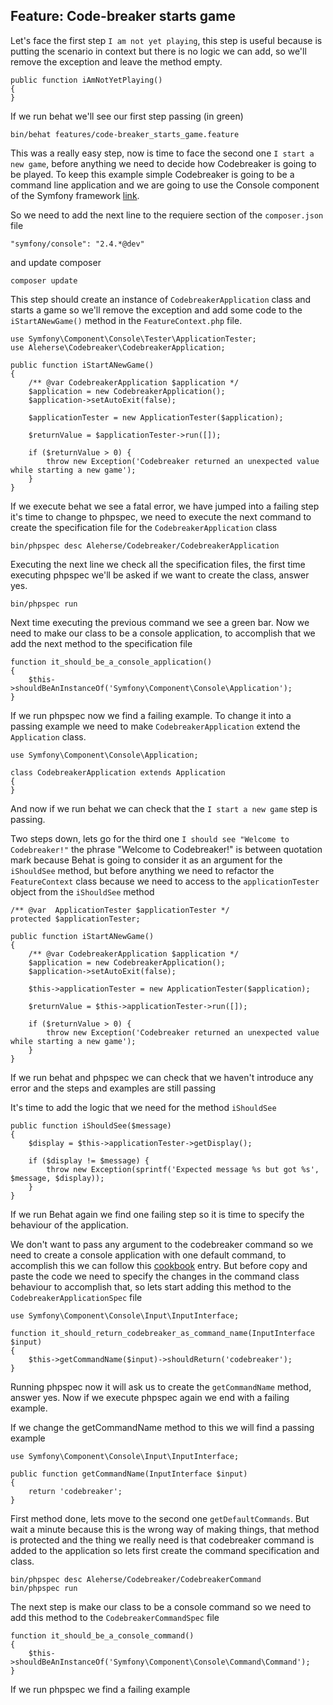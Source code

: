 ## Feature: Code-breaker starts game

Let's face the first step `I am not yet playing`, this step is useful because is putting the scenario in context
but there is no logic we can add, so we'll remove the exception and leave the method empty.

    public function iAmNotYetPlaying()
    {
    }

If we run behat we'll see our first step passing (in green)

    bin/behat features/code-breaker_starts_game.feature

This was a really easy step, now is time to face the second one `I start a new game`, before anything we need to decide how Codebreaker is going to be played.
To keep this example simple Codebreaker is going to be a command line application and we are going to use the Console component of the Symfony framework [link](https://github.com/symfony/Console).

So we need to add the next line to the requiere section of the `composer.json` file

    "symfony/console": "2.4.*@dev"

and update composer

    composer update

This step should create an instance of `CodebreakerApplication` class and starts a game so we'll remove the exception and add some code to the `iStartANewGame()` method in the `FeatureContext.php` file.

	use Symfony\Component\Console\Tester\ApplicationTester;
	use Aleherse\Codebreaker\CodebreakerApplication;

    public function iStartANewGame()
    {
		/** @var CodebreakerApplication $application */
		$application = new CodebreakerApplication();
		$application->setAutoExit(false);

		$applicationTester = new ApplicationTester($application);

		$returnValue = $applicationTester->run([]);

		if ($returnValue > 0) {
			throw new Exception('Codebreaker returned an unexpected value while starting a new game');
		}
    }

If we execute behat we see a fatal error, we have jumped into a failing step it's time to change to phpspec, we need to execute the next command to create the specification file for the `CodebreakerApplication` class

    bin/phpspec desc Aleherse/Codebreaker/CodebreakerApplication

Executing the next line we check all the specification files, the first time executing phpspec we'll be asked if we want to create the class, answer yes.

    bin/phpspec run

Next time executing the previous command we see a green bar. Now we need to make our class to be a console application, to accomplish that we add the next method to the specification file

    function it_should_be_a_console_application()
    {
        $this->shouldBeAnInstanceOf('Symfony\Component\Console\Application');
    }

If we run phpspec now we find a failing example. To change it into a passing example we need to make `CodebreakerApplication` extend the `Application` class.

    use Symfony\Component\Console\Application;

    class CodebreakerApplication extends Application
    {
    }

And now if we run behat we can check that the `I start a new game` step is passing.

Two steps down, lets go for the third one `I should see "Welcome to Codebreaker!"` the phrase "Welcome to Codebreaker!" is between
quotation mark because Behat is going to consider it as an argument for the `iShouldSee` method, but before anything we need to refactor
the `FeatureContext` class because we need to access to the `applicationTester` object from the `iShouldSee` method

    /** @var  ApplicationTester $applicationTester */
    protected $applicationTester;

    public function iStartANewGame()
    {
        /** @var CodebreakerApplication $application */
        $application = new CodebreakerApplication();
        $application->setAutoExit(false);

        $this->applicationTester = new ApplicationTester($application);

        $returnValue = $this->applicationTester->run([]);

        if ($returnValue > 0) {
            throw new Exception('Codebreaker returned an unexpected value while starting a new game');
        }
    }

If we run behat and phpspec we can check that we haven't introduce any error and the steps and examples are still passing

It's time to add the logic that we need for the method `iShouldSee`

    public function iShouldSee($message)
    {
        $display = $this->applicationTester->getDisplay();

        if ($display != $message) {
            throw new Exception(sprintf('Expected message %s but got %s', $message, $display));
        }
    }

If we run Behat again we find one failing step so it is time to specify the behaviour of the application.

We don't want to pass any argument to the codebreaker command so we need to create a console application with one default command, to accomplish this we can follow this [cookbook](http://symfony.com/doc/current/components/console/single_command_tool.html) entry. But before copy and paste the code we need to specify the changes in the command class behaviour to accomplish that, so lets start adding this method to the `CodebreakerApplicationSpec` file

    use Symfony\Component\Console\Input\InputInterface;

    function it_should_return_codebreaker_as_command_name(InputInterface $input)
    {
        $this->getCommandName($input)->shouldReturn('codebreaker');
    }

Running phpspec now it will ask us to create the `getCommandName` method, answer yes. Now if we execute phpspec again we end with a failing example.

If we change the getCommandName method to this we will find a passing example

    use Symfony\Component\Console\Input\InputInterface;

    public function getCommandName(InputInterface $input)
    {
        return 'codebreaker';
    }

First method done, lets move to the second one `getDefaultCommands`. But wait a minute because this is the wrong way of making things, that method is protected and the thing we really need is that codebreaker command is added to the application so lets first create the command specification and class.

    bin/phpspec desc Aleherse/Codebreaker/CodebreakerCommand
    bin/phpspec run

The next step is make our class to be a console command so we need to add this method to the `CodebreakerCommandSpec` file

    function it_should_be_a_console_command()
    {
        $this->shouldBeAnInstanceOf('Symfony\Component\Console\Command\Command');
    }

If we run phpspec we find a failing example